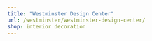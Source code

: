 ```yaml
---
title: "Westminster Design Center"
url: /westminster/westminster-design-center/
shop: interior decoration
---
```

